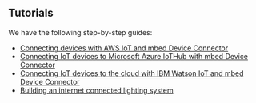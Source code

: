 ## Tutorials

We have the following step-by-step guides:

* [Connecting devices with AWS IoT and mbed Device Connector](/docs/v1.2/legacy-products/tutorials.html#connecting-devices-with-aws-iot-and-mbed-device-connector)
* [Connecting IoT devices to Microsoft Azure IoTHub with mbed Device Connector](/docs/v1.2/legacy-products/tutorials.html#connecting-iot-devices-to-microsoft-azure-iothub-with-mbed-device-connector)
* [Connecting IoT devices to the cloud with IBM Watson IoT and mbed Device Connector](/docs/v1.2/legacy-products/tutorials.html#connecting-iot-devices-to-the-cloud-with-ibm-watson-iot-and-mbed-device-connector)
* [Building an internet connected lighting system](https://docs.mbed.com/docs/building-an-internet-connected-lighting-system/en/latest/)
